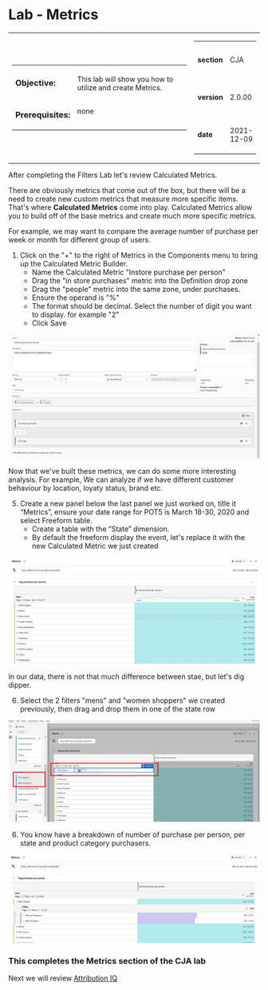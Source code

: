 Lab  - Metrics
==========
<table style="border-collapse: collapse; border: none;" class="tab" cellspacing="0" cellpadding="0">

<tr style="border: none;">

<div align="left">
<td width="600" style="border: none;">
<table>
<tbody valign="top">
      <tr width="500">
            <td valign="top"><h3>Objective:</h3></td>
            <td valign="top"><br>This lab will show you how to utilize and create Metrics.
            </td>
     </tr>
     <tr width="500">
           <td valign="top"><h3>Prerequisites:</h3></td>
           <td valign="top"><br>none
           </td>
     </tr>
</tbody>
</table>
</td>
</div>

<div align="right">
<td style="border: none;" valign="top">

<table>
<tbody valign="top">
      <tr>
            <td valign="middle" height="70"><b>section</b></td>
            <td valign="middle" height="70">CJA</td>
      </tr>
      <tr>
            <td valign="middle" height="70"><b>version</b></td>
            <td valign="middle" height="70">2.0.00</td>
      </tr>
      <tr>
            <td valign="middle" height="70"><b>date</b></td>
            <td valign="middle" height="70">2021-12-09</td>
      </tr>
</tbody>
</table>
</td>
</div>

</tr>
</table>

After completing the Filters Lab let's review Calculated Metrics.

There are obviously metrics that come out of the box, but there will be a need to create new custom metrics that measure more specific items. That's where **Calculated Metrics** come into play. Calculated Metrics allow you to build off of the base metrics and create much more specific metrics.

For example, we may want to compare the average number of purchase per week or month for different group of users. 
1. Click on the "+" to the right of Metrics in the Components menu to bring up the Calculated Metric Builder.
      - Name the Calculated Metric "Instore purchase per person"
      - Drag the "in store purchases" metric into the Definition drop zone
      - Drag the "people" metric into the same zone, under purchases. 
      - Ensure the operand is "%"
      - The format should be decimal. Select the number of digit you want to display. for example "2"
      - Click Save

<kbd><img src="../Foundations/images/CJA-METRIC1v2.JPG"  /></kbd>

Now that we've built these metrics, we can do some more interesting analysis.
For example, We can analyze if we have different customer behaviour by location, loyaty status, brand etc. 

5. Create a new panel below the last panel we just worked on, title it “Metrics”, ensure your date range for POT5 is March 18-30, 2020 and select Freeform table.
      - Create a table with the “State” dimension.
      - By default the freeform display the event, let's replace it with the new Calculated Metric we just created

<kbd><img src="../Foundations/images/CJA-METRIC2v2.JPG"  /></kbd>

In our data, there is not that much difference between stae, but let's dig dipper. 

6. Select the 2 filters "mens" and "women shoppers" we created previously, then drag and drop them in one of the state row 

<kbd><img src="../Foundations/images/CJA-METRIC1v3.JPG"  /></kbd>

6. You know have a breakdown of number of purchase per person, per state and product category purchasers.  

<kbd><img src="../Foundations/images/CJA-METRIC4v2.JPG"  /></kbd>


### This completes the Metrics section of the CJA lab  
Next we will review [Attribution IQ](https://github.com/adobe/AEP-Hands-on-Labs/blob/master/labs/retail/CJA/CJA-AttributionIQ.md)
